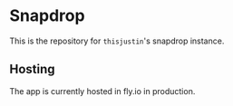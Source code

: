 # Snapdrop 

This is the repository for `thisjustin`'s snapdrop instance.

## Hosting

The app is currently hosted in fly.io in production.
